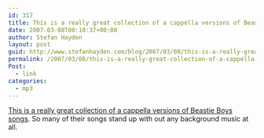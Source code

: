 ```yaml
---
id: 317
title: This is a really great collection of a cappella versions of Beastie Boys songs
date: 2007-03-08T00:10:37+00:00
author: Stefan Hayden
layout: post
guid: http://www.stefanhayden.com/blog/2007/03/08/this-is-a-really-great-collection-of-a-cappella-versions-of-beastie-boys-songs/
permalink: /2007/03/08/this-is-a-really-great-collection-of-a-cappella-versions-of-beastie-boys-songs/
Post:
  - link
categories:
  - mp3
---
```

<p><a href="http://www.beastieboys.com/remixers.php">This is a really great collection of a cappella versions of Beastie Boys songs</a>. So many of their songs stand up with out any background music at all.
</p>
